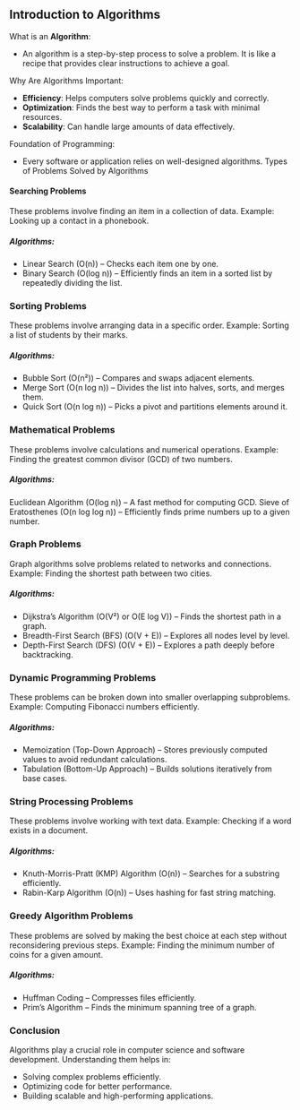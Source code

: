 ## Introduction to Algorithms
What is an **Algorithm**: 
- An algorithm is a step-by-step process to solve a problem. It is like a recipe that provides clear instructions to achieve a goal.

Why Are Algorithms Important:
- **Efficiency**: Helps computers solve problems quickly and correctly.
- **Optimization**: Finds the best way to perform a task with minimal resources.
- **Scalability**: Can handle large amounts of data effectively.

Foundation of Programming: 
- Every software or application relies on well-designed algorithms.
Types of Problems Solved by Algorithms

#### Searching Problems
These problems involve finding an item in a collection of data.
Example: Looking up a contact in a phonebook.

##### **Algorithms**:
- Linear Search (O(n)) – Checks each item one by one.
- Binary Search (O(log n)) – Efficiently finds an item in a sorted list by repeatedly dividing the list.

### Sorting Problems
These problems involve arranging data in a specific order.
Example: Sorting a list of students by their marks.

##### **Algorithms**:
- Bubble Sort (O(n²)) – Compares and swaps adjacent elements.
- Merge Sort (O(n log n)) – Divides the list into halves, sorts, and merges them.
- Quick Sort (O(n log n)) – Picks a pivot and partitions elements around it.

### Mathematical Problems
These problems involve calculations and numerical operations.
Example: Finding the greatest common divisor (GCD) of two numbers.

##### **Algorithms**:
Euclidean Algorithm (O(log n)) – A fast method for computing GCD.
Sieve of Eratosthenes (O(n log log n)) – Efficiently finds prime numbers up to a given number.

### Graph Problems
Graph algorithms solve problems related to networks and connections.
Example: Finding the shortest path between two cities.

##### **Algorithms**:
- Dijkstra’s Algorithm (O(V²) or O(E log V)) – Finds the shortest path in a graph.
- Breadth-First Search (BFS) (O(V + E)) – Explores all nodes level by level.
- Depth-First Search (DFS) (O(V + E)) – Explores a path deeply before backtracking.

### Dynamic Programming Problems
These problems can be broken down into smaller overlapping subproblems.
Example: Computing Fibonacci numbers efficiently.

##### **Algorithms**:
- Memoization (Top-Down Approach) – Stores previously computed values to avoid redundant calculations.
- Tabulation (Bottom-Up Approach) – Builds solutions iteratively from base cases.

### String Processing Problems
These problems involve working with text data.
Example: Checking if a word exists in a document.

##### **Algorithms**:
- Knuth-Morris-Pratt (KMP) Algorithm (O(n)) – Searches for a substring efficiently.
- Rabin-Karp Algorithm (O(n)) – Uses hashing for fast string matching.

### Greedy Algorithm Problems
These problems are solved by making the best choice at each step without reconsidering previous steps.
Example: Finding the minimum number of coins for a given amount.

##### **Algorithms**:
- Huffman Coding – Compresses files efficiently.
- Prim’s Algorithm – Finds the minimum spanning tree of a graph.

### Conclusion
Algorithms play a crucial role in computer science and software development. Understanding them helps in:

- Solving complex problems efficiently.
- Optimizing code for better performance.
- Building scalable and high-performing applications.
